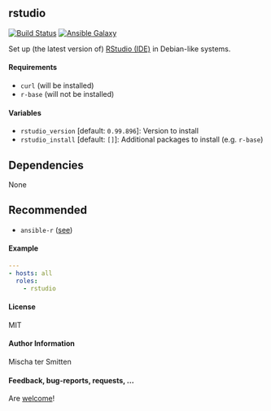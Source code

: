 ## rstudio

[![Build Status](https://travis-ci.org/Oefenweb/ansible-rstudio.svg?branch=master)](https://travis-ci.org/Oefenweb/ansible-rstudio) [![Ansible Galaxy](http://img.shields.io/badge/ansible--galaxy-rstudio-blue.svg)](https://galaxy.ansible.com/list#/roles/4954)

Set up (the latest version of) [RStudio (IDE)](https://www.rstudio.com/products/rstudio/download/) in Debian-like systems.

#### Requirements

* `curl` (will be installed)
* `r-base` (will not be installed)

#### Variables

* `rstudio_version` [default: `0.99.896`]: Version to install
* `rstudio_install` [default: `[]`]: Additional packages to install (e.g. `r-base`)

## Dependencies

None

## Recommended

* `ansible-r` ([see](https://github.com/Oefenweb/ansible-r))

#### Example

```yaml
---
- hosts: all
  roles:
    - rstudio
```

#### License

MIT

#### Author Information

Mischa ter Smitten

#### Feedback, bug-reports, requests, ...

Are [welcome](https://github.com/Oefenweb/ansible-rstudio/issues)!
